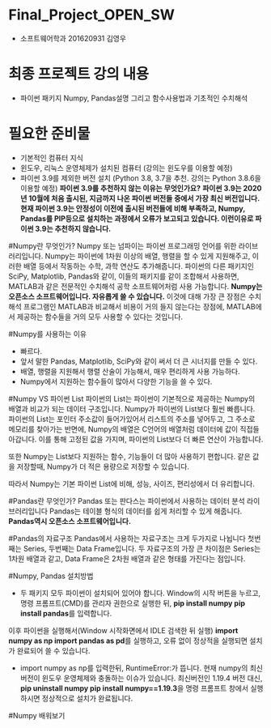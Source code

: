 # Final_Project_OPEN_SW
- 소프트웨어학과 201620931 김영우

# 최종 프로젝트 강의 내용
- 파이썬 패키지 Numpy, Pandas설명 그리고 함수사용법과 기초적인 수치해석

# 필요한 준비물
- 기본적인 컴퓨터 지식
- 윈도우, 리눅스 운영체제가 설치된 컴퓨터 (강의는 윈도우를 이용할 예정)
- 파이썬 3.9를 제외한 버전 설치 (Python 3.8, 3.7을 추천. 강의는 Python 3.8.6을 이용할 예정)
**파이썬 3.9를 추천하지 않는 이유는 무엇인가요?**
**파이썬 3.9는 2020년 10월에 처음 출시된, 지금까지 나온 파이썬 버전들 중에서 가장 최신 버전입니다.**
**현재 파이썬 3.9는 안정성이 이전에 출시된 버전들에 비해 부족하고, Numpy, Pandas를 PIP등으로 설치하는 과정에서 오류가 보고되고 있습니다. 이런이유로 파이썬 3.9는 추천하지 않습니다.**

#Numpy란 무엇인가?
Numpy 또는 넘파이는 파이썬 프로그래밍 언어를 위한 라이브러리입니다. 
Numpy는 파이썬에 1차원 이상의 배열, 행렬을 할 수 있게 지원해주고, 이러한 배열 등에서 작동하는 수학, 과학 연산도 추가해줍니다.
파이썬의 다른 패키지인 SciPy, Matplotlib, Pandas와 같이, 이들의 패키지를 같이 조합해서 사용하면, MATLAB과 같은 전문적인 수치해석 공학 소프트웨어처럼 사용 가능합니다.
**Numpy는 오픈소스 소프트웨어입니다. 자유롭게 쓸 수 있습니다.** 이것에 대해 가장 큰 장점은 수치해석 프로그램인 MATLAB과 비교해서 비용이 거의 들지 않는다는 장점에, MATLAB에서 제공하는 함수들을 거의 모두 사용할 수 있다는 것입니다.

#Numpy를 사용하는 이유
- 빠르다.
- 앞서 말한 Pandas, Matplotlib, SciPy와 같이 써서 더 큰 시너지를 만들 수 있다.
- 배열, 행렬을 지원해서 행렬 산술이 가능해서, 매우 편리하게 사용 가능하다.
- Numpy에서 지원하는 함수들이 많아서 다양한 기능을 쓸 수 있다.

#Numpy VS 파이썬 List
파이썬의 List는 파이썬이 기본적으로 제공하는 Numpy의 배열과 비교가 되는 데이터 구조입니다.
Numpy가 파이썬의 List보다 훨씬 빠릅니다. 파이썬의 List는 포인터 주소값이 들어가있어서 리스트의 주소를 넣어두고, 그 주소로 메모리를 찾아가는 반면에,
Numpy의 배열은 C언어의 배열처럼 데이터에 값이 직접들아갑니다. 이를 통해 고정된 값을 가지며, 파이썬의 List보다 더 빠른 연산이 가능합니다.

또한 Numpy는 List보다 지원하는 함수, 기능들이 더 많아 사용하기 편합니다.
같은 값을 저장할때, Numpy가 더 적은 용량으로 저장할 수 있습니다.

따라서 Numpy는 기본 파이썬 List에 비해, 성능, 사이즈, 편리성에서 더 유리합니다.

#Pandas란 무엇인가?
Pandas 또는 판다스는 파이썬에서 사용하는 데이터 분석 라이브러리입니다
Pandas는 테이블 형식의 데이터를 쉽게 처리할 수 있게 해줍니다.
**Pandas역시 오픈소스 소프트웨어입니다.**

#Pandas의 자료구조
Pandas에서 사용하는 자료구조는 크게 두가지로 나뉩니다 첫번째는 Series, 두번째는 Data Frame입니다.
두 자료구조의 가장 큰 차이점은 Series는 1차원 배열과 같고, Data Frame은 2차원 배열과 같은 형태를 가진다는 점입니다.

#Numpy, Pandas 설치방법
- 두 패키지 모두 파이썬이 설치되어 있어야 합니다.
Window의 시작 버튼을 누르고, 명령 프롬프트(CMD)를 관리자 권한으로 실행한 뒤,
**pip install numpy
pip install pandas**를 입력합니다.

이후 파이썬을 실행해서(Window 시작화면에서 IDLE 검색한 뒤 실행)
**import numpy as np
import pandas as pd**를 실행하고, 오류 없이 정상적을 실행되면 설치가 완료되어 쓸 수 있습니다.

- import numpy as np를 입력한뒤, RuntimeError:가 뜹니다.
현재 numpy의 최신 버전이 윈도우 운영체제와 충돌하는 이슈가 있습니다.
최신버전인 1.19.4 버전 대신,
**pip uninstall numpy
pip install numpy==1.19.3**을 명령 프롬프트 창에서 실행하시면 정상적으로 설치가 완료됩니다.

#Numpy 배워보기


